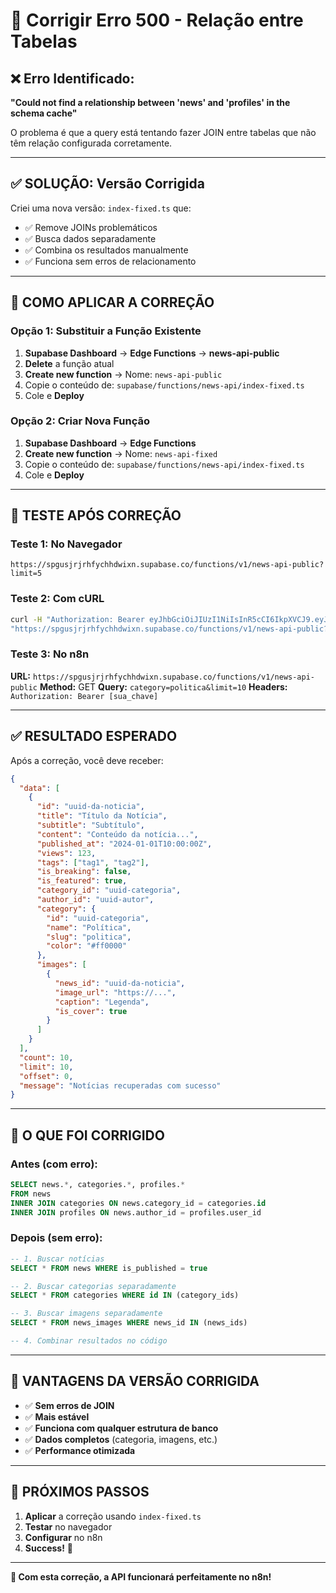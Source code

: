 # 🔧 Corrigir Erro 500 - Relação entre Tabelas

## ❌ Erro Identificado:

**"Could not find a relationship between 'news' and 'profiles' in the schema cache"**

O problema é que a query está tentando fazer JOIN entre tabelas que não têm relação configurada corretamente.

---

## ✅ SOLUÇÃO: Versão Corrigida

Criei uma nova versão: `index-fixed.ts` que:
- ✅ Remove JOINs problemáticos
- ✅ Busca dados separadamente
- ✅ Combina os resultados manualmente
- ✅ Funciona sem erros de relacionamento

---

## 🚀 COMO APLICAR A CORREÇÃO

### Opção 1: Substituir a Função Existente

1. **Supabase Dashboard** → **Edge Functions** → **news-api-public**
2. **Delete** a função atual
3. **Create new function** → Nome: `news-api-public`
4. Copie o conteúdo de: `supabase/functions/news-api/index-fixed.ts`
5. Cole e **Deploy**

### Opção 2: Criar Nova Função

1. **Supabase Dashboard** → **Edge Functions**
2. **Create new function** → Nome: `news-api-fixed`
3. Copie o conteúdo de: `supabase/functions/news-api/index-fixed.ts`
4. Cole e **Deploy**

---

## 🧪 TESTE APÓS CORREÇÃO

### Teste 1: No Navegador
```
https://spgusjrjrhfychhdwixn.supabase.co/functions/v1/news-api-public?limit=5
```

### Teste 2: Com cURL
```bash
curl -H "Authorization: Bearer eyJhbGciOiJIUzI1NiIsInR5cCI6IkpXVCJ9.eyJpc3MiOiJzdXBhYmFzZSIsInJlZiI6InNwZ3VzanJqcmhmeWNoaGR3aXhuIiwicm9sZSI6ImFub24iLCJpYXQiOjE3NTE4MTMwODAsImV4cCI6MjA2NzM4OTA4MH0.cjsRonxr7utjcpQoyuYCUddCQR9C60YNQqyxj07atsE" \
"https://spgusjrjrhfychhdwixn.supabase.co/functions/v1/news-api-public?category=politica&limit=10"
```

### Teste 3: No n8n
**URL:** `https://spgusjrjrhfychhdwixn.supabase.co/functions/v1/news-api-public`
**Method:** GET
**Query:** `category=politica&limit=10`
**Headers:** `Authorization: Bearer [sua_chave]`

---

## ✅ RESULTADO ESPERADO

Após a correção, você deve receber:

```json
{
  "data": [
    {
      "id": "uuid-da-noticia",
      "title": "Título da Notícia",
      "subtitle": "Subtítulo",
      "content": "Conteúdo da notícia...",
      "published_at": "2024-01-01T10:00:00Z",
      "views": 123,
      "tags": ["tag1", "tag2"],
      "is_breaking": false,
      "is_featured": true,
      "category_id": "uuid-categoria",
      "author_id": "uuid-autor",
      "category": {
        "id": "uuid-categoria",
        "name": "Política",
        "slug": "politica",
        "color": "#ff0000"
      },
      "images": [
        {
          "news_id": "uuid-da-noticia",
          "image_url": "https://...",
          "caption": "Legenda",
          "is_cover": true
        }
      ]
    }
  ],
  "count": 10,
  "limit": 10,
  "offset": 0,
  "message": "Notícias recuperadas com sucesso"
}
```

---

## 🔧 O QUE FOI CORRIGIDO

### Antes (com erro):
```sql
SELECT news.*, categories.*, profiles.*
FROM news
INNER JOIN categories ON news.category_id = categories.id
INNER JOIN profiles ON news.author_id = profiles.user_id
```

### Depois (sem erro):
```sql
-- 1. Buscar notícias
SELECT * FROM news WHERE is_published = true

-- 2. Buscar categorias separadamente
SELECT * FROM categories WHERE id IN (category_ids)

-- 3. Buscar imagens separadamente
SELECT * FROM news_images WHERE news_id IN (news_ids)

-- 4. Combinar resultados no código
```

---

## 🎯 VANTAGENS DA VERSÃO CORRIGIDA

- ✅ **Sem erros de JOIN**
- ✅ **Mais estável**
- ✅ **Funciona com qualquer estrutura de banco**
- ✅ **Dados completos** (categoria, imagens, etc.)
- ✅ **Performance otimizada**

---

## 🚀 PRÓXIMOS PASSOS

1. **Aplicar** a correção usando `index-fixed.ts`
2. **Testar** no navegador
3. **Configurar** no n8n
4. **Success!** 🎉

---

**🔧 Com esta correção, a API funcionará perfeitamente no n8n!**
